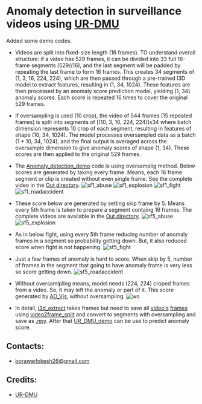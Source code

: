 # Anomaly detection in surveillance videos using [UR-DMU](https://github.com/henrryzh1/UR-DMU.git)

Added some demo codes.

- Videos are split into fixed-size length (16 frames). TO understand overall structure: if a video has 529 frames, it can be divided into 33 full 16-frame segments (529//16), and the last segment will be padded by repeating the last frame to form 16 frames. This creates 34 segments of (1, 3, 16, 224, 224), which are then passed through a pre-trained I3D model to extract features, resulting in (1, 34, 1024). These features are then processed by an anomaly score prediction model, yielding (1, 34) anomaly scores. Each score is repeated 16 times to cover the original 529 frames.

- If oversampling is used (10 crop), the video of 544 frames (15 repeated frames) is split into segments of [(10, 3, 16, 224, 224)]x34 where batch dimension represents 10 crop of each segment, resulting in features of shape (10, 34, 1024). The model processes oversampled data as a batch (1 * 10, 34, 1024), and the final output is averaged across the oversample dimension to give anomaly scores of shape (1, 34). These scores are then applied to the original 529 frames.

- The [Anomaly_detection_demo](Anomaly_detection_demo.py) code is using oversamplig method. Below scores are generated by taking every frame. Means, each 16 frame segment or clip is created without even single frame. See the complete video in the [Out directory](feature_extract/Out/skip_frame_1).
![sf1_abuse](feature_extract/Out/skip_frame_1/abuse.gif)
![sf1_explosion](feature_extract/Out/skip_frame_1/explosion.gif)
![sf1_fight](feature_extract/Out/skip_frame_1/fight.gif)
![sf1_roadaccident](feature_extract/Out/skip_frame_1/roadaccident.gif)

- These score below are generated by setting skip frame by 5. Means every 5th frame is taken to prepare a segment containg 16 frames. The complete videos are available in the [Out directory](feature_extract/Out/skip_frame_5).
![sf5_abuse](feature_extract/Out/skip_frame_5/abuse.gif)
![sf5_explosion](feature_extract/Out/skip_frame_5/explosion.gif)
- As in below fight, using every 5th frame reducing number of anomaly frames in a segment so probability getting down. But, it also reduced score when fight is not happening.
![sf5_fight](feature_extract/Out/skip_frame_5/fight.gif)
- Just a few frames of anomaly is hard to score. When skip by 5, number of frames in the segment that going to have anomaly frame is very less so score getting down.
![sf5_roadaccident](feature_extract/Out/skip_frame_5/roadaccident.gif)

- Without oversamlpling means, model needs (224, 224) croped frames from a video. So, it may left the anomaly or part of it. This score generated by [AD_Vis](AD_Vis.py), without oversampling.
![wo](feature_extract/Out/roadaccident.gif)

- In detail, [i3d_extract](feature_extract/i3d_extract.py) takes frames but need to save all [video's](feature_extract/Data/roadaccident) [frames](feature_extract/UCF_Crime_Frames/roadaccident) using [video2frame_split](feature_extract/video2frame_split.py) and convert to segments with oversampling and save as [.npy](feature_extract/UCF_ten/roadaccident_i3d.npy). After that [UR_DMU_demo](UR_DMU_demo.py) can be use to predict anomaly score.


## Contacts:
- borawarlokesh26@gmail.com


## Credits:
- [UR-DMU](https://github.com/henrryzh1/UR-DMU.git)
